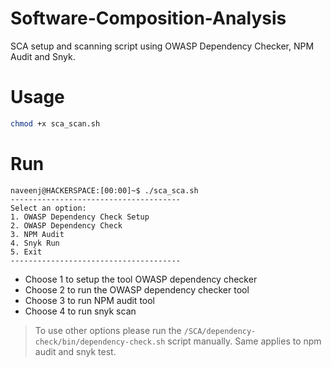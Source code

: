 # Software-Composition-Analysis
SCA setup and scanning script using OWASP Dependency Checker, NPM Audit and Snyk.

# Usage

```sh
chmod +x sca_scan.sh
```
# Run

```console
naveenj@HACKERSPACE:[00:00]~$ ./sca_sca.sh
--------------------------------------
Select an option:
1. OWASP Dependency Check Setup
2. OWASP Dependency Check
3. NPM Audit
4. Snyk Run
5. Exit
--------------------------------------
```

* Choose 1 to setup the tool OWASP dependency checker
* Choose 2 to run the OWASP dependency checker tool
* Choose 3 to run NPM audit tool
* Choose 4 to run snyk scan

> To use other options please run the `/SCA/dependency-check/bin/dependency-check.sh` script manually.
> Same applies to npm audit and snyk test.
